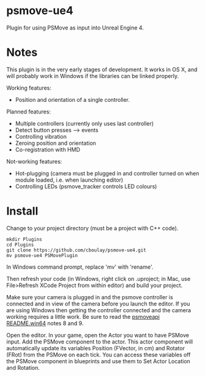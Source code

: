 # psmove-ue4

Plugin for using PSMove as input into Unreal Engine 4.

# Notes

This plugin is in the very early stages of development. It works in OS X, and will probably work in Windows if the libraries can be linked properly.

Working features:

- Position and orientation of a single controller.

Planned features:

- Multiple controllers (currently only uses last controller)
- Detect button presses —> events
- Controlling vibration
- Zeroing position and orientation
- Co-registration with HMD

Not-working features:

- Hot-plugging (camera must be plugged in and controller turned on when module loaded, i.e. when launching editor)
- Controlling LEDs (psmove_tracker controls LED colours)

# Install

Change to your project directory (must be a project with C++ code).

```
mkdir Plugins
cd Plugins
git clone https://github.com/cboulay/psmove-ue4.git
mv psmove-ue4 PSMovePlugin
```

In Windows command prompt, replace 'mv' with 'rename'.

Then refresh your code (in Windows, right click on .uproject; in Mac, use File>Refresh XCode Project from within editor) and build your project.

Make sure your camera is plugged in and the psmove controller is connected and in view of the camera before you launch the editor. If you are using Windows then getting the controller connected and the camera working requires a little work. Be sure to read the [psmoveapi README.win64](https://github.com/cboulay/psmoveapi/blob/master/README.win64) notes 8 and 9.

Open the editor. In your game, open the Actor you want to have PSMove input. Add the PSMove component to the actor. This actor component will automatically update its variables Position (FVector, in cm) and Rotator (FRot) from the PSMove on each tick. You can access these variables off the PSMove component in blueprints and use them to Set Actor Location and Rotation.